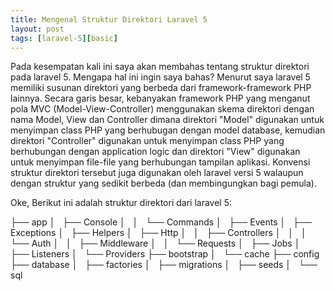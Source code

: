 ```yaml
---
title: Mengenal Struktur Direktori Laravel 5
layout: post
tags: [laravel-5][basic]
---
```


Pada kesempatan kali ini saya akan membahas tentang struktur direktori pada laravel 5. Mengapa hal ini ingin saya bahas? Menurut saya laravel 5 memiliki susunan direktori yang berbeda dari framework-framework PHP lainnya. Secara garis besar, kebanyakan framework PHP yang menganut pola MVC (Model-View-Controller) menggunakan skema direktori dengan nama Model, View dan Controller dimana direktori "Model" digunakan untuk menyimpan class PHP yang berhubugan dengan model database, kemudian direktori "Controller" digunakan untuk menyimpan class PHP yang berhubungan dengan application logic dan direktori "View" digunakan untuk menyimpan file-file yang berhubungan tampilan aplikasi. Konvensi struktur direktori tersebut juga digunakan oleh laravel versi 5 walaupun dengan struktur yang sedikit berbeda (dan membingungkan bagi pemula).

Oke, Berikut ini adalah struktur direktori dari laravel 5:

├── app
│   ├── Console
│   │   └── Commands
│   ├── Events
│   ├── Exceptions
│   ├── Helpers
│   ├── Http
│   │   ├── Controllers
│   │   │   └── Auth
│   │   ├── Middleware
│   │   └── Requests
│   ├── Jobs
│   ├── Listeners
│   └── Providers
├── bootstrap
│   └── cache
├── config
├── database
│   ├── factories
│   ├── migrations
│   ├── seeds
│   └── sql
